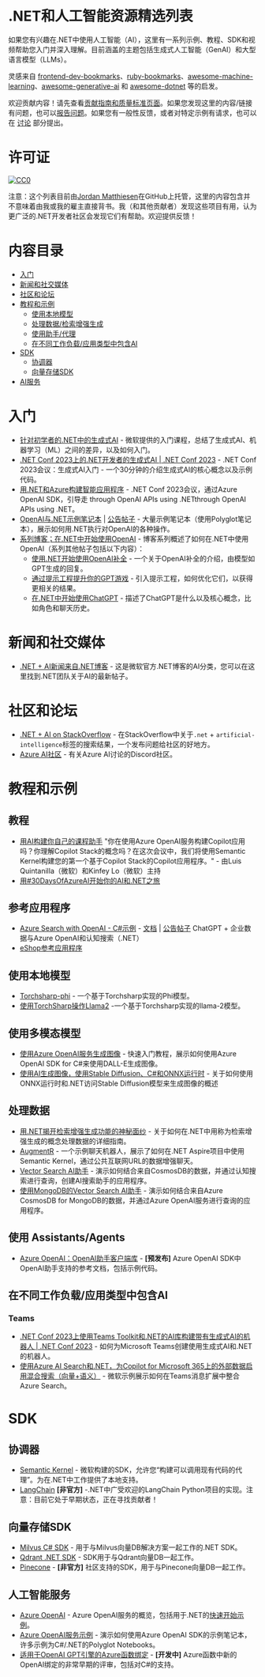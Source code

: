 # .NET和人工智能资源精选列表

如果您有兴趣在.NET中使用人工智能（AI），这里有一系列示例、教程、SDK和视频帮助您入门并深入理解。目前涵盖的主题包括生成式人工智能（GenAI）和大型语言模型（LLMs）。

灵感来自 [frontend-dev-bookmarks](https://github.com/dypsilon/frontend-dev-bookmarks)、[ruby-bookmarks](https://github.com/dreikanter/ruby-bookmarks)、[awesome-machine-learning](https://github.com/josephmisiti/awesome-machine-learning)、[awesome-generative-ai](https://github.com/steven2358/awesome-generative-ai) 和 [awesome-dotnet](https://github.com/quozd/awesome-dotnet) 等的启发。

欢迎贡献内容！请先查看[贡献指南和质量标准页面](CONTRIBUTING.md)。如果您发现这里的内容/链接有问题，也可以[报告问题](https://github.com/jmatthiesen/dotnet-ai-resources/issues)。如果您有一般性反馈，或者对特定示例有请求，也可以在 [讨论](https://github.com/jmatthiesen/dotnet-ai-resources/discussions) 部分提出。

# 许可证

[![CC0](https://licensebuttons.net/p/zero/1.0/88x31.png)](https://creativecommons.org/publicdomain/zero/1.0/)

注意：这个列表目前由[Jordan Matthiesen](https://github.com/jmatthiesen)在GitHub上托管，这里的内容包含并不意味着由我或我的雇主直接背书。我（和其他贡献者）发现这些项目有用，认为更广泛的.NET开发者社区会发现它们有帮助。欢迎提供反馈！

# 内容目录

- [入门](#getting-started)
- [新闻和社交媒体](#news--social-media)
- [社区和论坛](#community-and-forums)
- [教程和示例](#tutorials)
  - [使用本地模型](#working-with-local-models)
  - [处理数据/检索增强生成](#working-with-data)
  - [使用助手/代理](#using-assistants--agents)
  - [在不同工作负载/应用类型中包含AI](#include-ai-in-different-workloadsapp-types)
- [SDK](#sdks)
  - [协调器](#orchestrators)
  - [向量存储SDK](#vector-store-sdks)
- [AI服务](#ai-services)

# 入门

- [针对初学者的.NET中的生成式AI](https://youtube.com/playlist?list=PLdo4fOcmZ0oW_k4_eDTPWDLUVWz7A9y0M&si=c7B1fz4oQQYHEfy2) - 微软提供的入门课程，总结了生成式AI、机器学习（ML）之间的差异，以及如何入门。
- [.NET Conf 2023上的.NET开发者的生成式AI | .NET Conf 2023](https://youtu.be/yc0Zl_UXCY4?si=ko3xGqncKakU2xSt) - .NET Conf 2023会议：生成式AI入门 - 一个30分钟的介绍生成式AI的核心概念以及示例代码。
- [用.NET和Azure构建智能应用程序](https://www.youtube.com/watch?v=-3SrUqjq9Ic&list=PLdo4fOcmZ0oULyHSPBx-tQzePOYlhvrAU) - .NET Conf 2023会议，通过Azure OpenAI SDK，引导走 through OpenAI APIs using .NETthrough OpenAI APIs using .NET。
- [OpenAI与.NET示例笔记本](https://github.com/Azure-Samples/openai-dotnet-samples) | [公告帖子](https://devblogs.microsoft.com/dotnet/getting-started-azure-openai-dotnet/) - 大量示例笔记本（使用Polyglot笔记本），展示如何用.NET执行对OpenAI的各种操作。
- [系列博客；在.NET中开始使用OpenAI](https://devblogs.microsoft.com/dotnet/getting-started-azure-openai-dotnet/) - 博客系列概述了如何在.NET中使用OpenAI（系列其他帖子包括以下内容）：
  - [使用.NET开始使用OpenAI补全](https://devblogs.microsoft.com/dotnet/get-started-with-open-ai-completions-with-dotnet/) - 一个关于OpenAI补全的介绍，由模型如GPT生成的回复。
  - [通过提示工程提升你的GPT游戏](https://devblogs.microsoft.com/dotnet/gpt-prompt-engineering-openai-azure-dotnet/) - 引入提示工程，如何优化它们，以获得更相关的结果。
  - [在.NET中开始使用ChatGPT](https://devblogs.microsoft.com/dotnet/get-started-chatgpt-azure-dotnet/) - 描述了ChatGPT是什么以及核心概念，比如角色和聊天历史。

# 新闻和社交媒体

- [.NET + AI新闻来自.NET博客](https://devblogs.microsoft.com/dotnet/category/ai/) - 这是微软官方.NET博客的AI分类，您可以在这里找到.NET团队关于AI的最新帖子。

# 社区和论坛

- [.NET + AI on StackOverflow](https://stackoverflow.com/questions/tagged/.net+artificial-intelligence) - 在StackOverflow中关于`.net` + `artificial-intelligence`标签的搜索结果，一个发布问题给社区的好地方。
- [Azure AI社区](https://discord.com/invite/ByRwuEEgH4) - 有关Azure AI讨论的Discord社区。

# 教程和示例

## 教程

- [用AI构建你自己的课程助手](https://youtu.be/BRaltelZt6U?si=uuUvRc_9jSW4L601) "你在使用Azure OpenAI服务构建Copilot应用吗？你理解Copilot Stack的概念吗？在这次会议中，我们将使用Semantic Kernel构建您的第一个基于Copilot Stack的Copilot应用程序。" - 由Luis Quintanilla（微软）和Kinfey Lo（微软）主持
- [用#30DaysOfAzureAI开始你的AI和.NET之旅](https://www.youtube.com/watch?v=567890)

## 参考应用程序

- [Azure Search with OpenAI - C#示例](https://github.com/Azure-Samples/azure-search-openai-demo-csharp/) - [文档](https://learn.microsoft.com/dotnet/azure/ai/get-started-app-chat-template?tabs=github-codespaces) | [公告帖子](https://devblogs.microsoft.com/dotnet/transform-business-smart-dotnet-apps-azure-chatgpt/) ChatGPT + 企业数据与Azure OpenAI和认知搜索（.NET）
- [eShop参考应用程序](https://github.com/dotnet/eShop/)

## 使用本地模型

- [Torchsharp-phi](https://github.com/LittleLittleCloud/Torchsharp-phi) - 一个基于Torchsharp实现的Phi模型。
- [使用TorchSharp操作Llama2](https://github.com/LittleLittleCloud/Torchsharp-llama) -一个基于Torchsharp实现的llama-2模型。

## 使用多模态模型

- [使用Azure OpenAI服务生成图像](https://learn.microsoft.com/en-us/azure/ai-services/openai/dall-e-quickstart?tabs=dalle3%2Ccommand-line&pivots=programming-language-csharp) - 快速入门教程，展示如何使用Azure OpenAI SDK for C#来使用DALL-E生成图像。
- [使用AI生成图像，使用Stable Diffusion、C#和ONNX运行时](https://devblogs.microsoft.com/dotnet/generate-ai-images-stable-diffusion-csharp-onnx-runtime/) - 关于如何使用ONNX运行时和.NET访问Stable Diffusion模型来生成图像的概述

## 处理数据

- [用.NET揭开检索增强生成功能的神秘面纱](https://devblogs.microsoft.com/dotnet/demystifying-retrieval-augmented-generation-with-dotnet/) - 关于如何在.NET中用称为检索增强生成的概念处理数据的详细指南。
- [AugmentR](https://github.com/bradygaster/AugmentR) - 一个示例聊天机器人，展示了如何在.NET Aspire项目中使用Semantic Kernel，通过公共互联网URL的数据增强聊天。
- [Vector Search AI助手](https://github.com/Azure/Vector-Search-AI-Assistant/tree/cognitive-search-vector) - 演示如何结合来自CosmosDB的数据，并通过认知搜索进行查询，创建AI搜索助手的应用程序。
- [使用MongoDB的Vector Search AI助手](https://github.com/Azure/Vector-Search-AI-Assistant-MongoDBvCore) - 演示如何结合来自Azure CosmosDB for MongoDB的数据，并通过Azure OpenAI服务进行查询的应用程序。

## 使用 Assistants/Agents

- [Azure OpenAI：OpenAI助手客户端库](https://learn.microsoft.com/en-us/dotnet/api/overview/azure/ai.openai.assistants-readme?view=azure-dotnet-preview) - **[预发布]** Azure OpenAI SDK中OpenAI助手支持的参考文档，包括示例代码。

## 在不同工作负载/应用类型中包含AI

### Teams

- [.NET Conf 2023上使用Teams Toolkit和.NET的AI库构建带有生成式AI的机器人 | .NET Conf 2023](https://youtu.be/E6sEr3OrwgA?si=VmL5yUr3B21yU83u) - 如何为Microsoft Teams创建使用生成式AI和.NET的机器人。
- [使用Azure AI Search和.NET，为Copilot for Microsoft 365上的外部数据启用混合搜索（向量+语义）](https://adoption.microsoft.com/en-us/sample-solution-gallery/sample/officedev-copilot-for-m365-plugins-samples-msgext-doc-search-csharp/) - 微软示例展示如何在Teams消息扩展中整合Azure Search。

# SDK

## 协调器

- [Semantic Kernel](https://github.com/microsoft/semantic-kernel) - 微软构建的SDK，允许您“构建可以调用现有代码的代理”。为在.NET中工作提供了本地支持。
- [LangChain](https://github.com/tryAGI/LangChain/) **[非官方]** -.NET中广受欢迎的LangChain Python项目的实现。注意：目前它处于早期状态，正在寻找贡献者！

## 向量存储SDK

- [Milvus C# SDK](https://milvus.io/docs/v2.2.x/install-csharp.md) - 用于与Milvus向量DB解决方案一起工作的.NET SDK。
- [Qdrant .NET SDK](https://github.com/qdrant/qdrant-dotnet) - SDK用于与Qdrant向量DB一起工作。
- [Pinecone](https://github.com/neon-sunset/Pinecone.NET) - **[非官方]** 社区支持的SDK，用于与Pinecone向量DB一起工作。

## 人工智能服务

- [Azure OpenAI](https://learn.microsoft.com/en-us/azure/ai-services/openai/) - Azure OpenAI服务的概览，包括用于.NET的[快速开始示例](https://learn.microsoft.com/en-us/azure/ai-services/openai/chatgpt-quickstart?tabs=command-line%2Cpython&pivots=programming-language-csharp)。
- [Azure OpenAI服务示例](https://github.com/Azure-Samples/openai/) - 演示如何使用Azure OpenAI SDK的示例笔记本，许多示例为C#/.NET的Polyglot Notebooks。
- [适用于OpenAI GPT引擎的Azure函数绑定](https://github.com/Azure/azure-functions-openai-extension) - **[开发中]** Azure函数中新的OpenAI绑定的非常早期的评审，包括对C#的支持。
